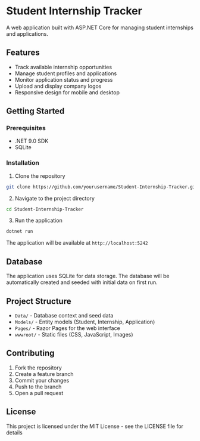 # Student Internship Tracker

A web application built with ASP.NET Core for managing student internships and applications.

## Features

- Track available internship opportunities
- Manage student profiles and applications
- Monitor application status and progress
- Upload and display company logos
- Responsive design for mobile and desktop

## Getting Started

### Prerequisites

- .NET 9.0 SDK
- SQLite

### Installation

1. Clone the repository
```bash
git clone https://github.com/yourusername/Student-Internship-Tracker.git
```

2. Navigate to the project directory
```bash
cd Student-Internship-Tracker
```

3. Run the application
```bash
dotnet run
```

The application will be available at `http://localhost:5242`

## Database

The application uses SQLite for data storage. The database will be automatically created and seeded with initial data on first run.

## Project Structure

- `Data/` - Database context and seed data
- `Models/` - Entity models (Student, Internship, Application)
- `Pages/` - Razor Pages for the web interface
- `wwwroot/` - Static files (CSS, JavaScript, Images)

## Contributing

1. Fork the repository
2. Create a feature branch
3. Commit your changes
4. Push to the branch
5. Open a pull request

## License

This project is licensed under the MIT License - see the LICENSE file for details
